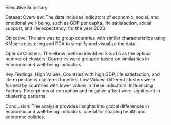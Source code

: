 Executive Summary:

Dataset Overview: The data includes indicators of economic, social, and emotional well-being, such as GDP per capita, life satisfaction, social support, and life expectancy, for the year 2023.

Objective: The aim was to group countries with similar characteristics using KMeans clustering and PCA to simplify and visualize the data.

Optimal Clusters: The elbow method identified 3 and 5 as the optimal number of clusters. Countries were grouped based on similarities in economic and well-being indicators.

Key Findings:
High Values: Countries with high GDP, life satisfaction, and life expectancy clustered together.
Low Values: Different clusters were formed by countries with lower values in these indicators.
Influencing Factors: Perceptions of corruption and negative affect were significant in clustering patterns.

Conclusion: The analysis provides insights into global differences in economic and well-being indicators, useful for shaping health and economic policies.

